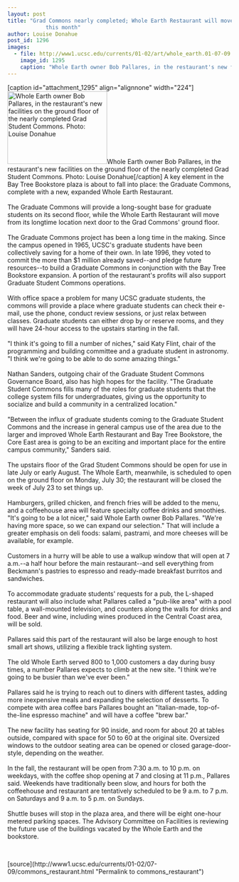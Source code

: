 ```yaml
---
layout: post
title: "Grad Commons nearly completed; Whole Earth Restaurant will move there later
			this month"
author: Louise Donahue
post_id: 1296
images:
  - file: http://www1.ucsc.edu/currents/01-02/art/whole_earth.01-07-09.224.jpg
    image_id: 1295
    caption: "Whole Earth owner Bob Pallares, in the restaurant's new facilities on the ground floor of the nearly completed Grad Student Commons. Photo: Louise Donahue"
---
```


[caption id="attachment_1295" align="alignnone" width="224"]<a href="http://localhost/mysite/wp-content/uploads/2001/07/whole_earth.01-07-09.224.jpg"><img class="size-full wp-image-1295" src="http://localhost/mysite/wp-content/uploads/2001/07/whole_earth.01-07-09.224.jpg" alt="Whole Earth owner Bob Pallares, in the restaurant's new facilities on the ground floor of the nearly completed Grad Student Commons. Photo: Louise Donahue" width="224" height="163" /></a>Whole Earth owner Bob Pallares, in the restaurant's new facilities on the ground floor of the nearly completed Grad Student Commons. Photo: Louise Donahue[/caption]
A key element in the Bay Tree Bookstore plaza is about to fall into place: the Graduate Commons, complete with a new, expanded Whole Earth Restaurant.<br>
<br>
The Graduate Commons will provide a long-sought base for graduate students on its second floor, while the Whole Earth Restaurant will move from its longtime location next door to the Grad Commons' ground floor.<br>
<br>
The Graduate Commons project has been a long time in the making. Since the campus opened in 1965, UCSC's graduate students have been collectively saving for a home of their own. In late 1996, they voted to commit the more than $1 million already saved--and pledge future resources--to build a Graduate Commons in conjunction with the Bay Tree Bookstore expansion. A portion of the restaurant's profits will also support Graduate Student Commons operations.<br>
<br>
With office space a problem for many UCSC graduate students, the commons will provide a place where graduate students can check their e-mail, use the phone, conduct review sessions, or just relax between classes. Graduate students can either drop by or reserve rooms, and they will have 24-hour access to the upstairs starting in the fall.<br>
<br>
"I think it's going to fill a number of niches," said Katy Flint, chair of the programming and building committee and a graduate student in astronomy. "I think we're going to be able to do some amazing things."<br>
<br>
Nathan Sanders, outgoing chair of the Graduate Student Commons Governance Board, also has high hopes for the facility. "The Graduate Student Commons fills many of the roles for graduate students that the college system fills for undergraduates, giving us the opportunity to socialize and build a community in a centralized location."<br>
<br>
"Between the influx of graduate students coming to the Graduate Student Commons and the increase in general campus use of the area due to the larger and improved Whole Earth Restaurant and Bay Tree Bookstore, the Core East area is going to be an exciting and important place for the entire campus community," Sanders said.<br>
<br>
The upstairs floor of the Grad Student Commons should be open for use in late July or early August. The Whole Earth, meanwhile, is scheduled to open on the ground floor on Monday, July 30; the restaurant will be closed the week of July 23 to set things up.<br>
<br>
Hamburgers, grilled chicken, and french fries will be added to the menu, and a coffeehouse area will feature specialty coffee drinks and smoothies. "It's going to be a lot nicer," said Whole Earth owner Bob Pallares. "We're having more space, so we can expand our selection." That will include a greater emphasis on deli foods: salami, pastrami, and more cheeses will be available, for example.<br>
<br>
Customers in a hurry will be able to use a walkup window that will open at 7 a.m.--a half hour before the main restaurant--and sell everything from Beckmann's pastries to espresso and ready-made breakfast burritos and sandwiches.<br>
<br>
To accommodate graduate students' requests for a pub, the L-shaped restaurant will also include what Pallares called a "pub-like area" with a pool table, a wall-mounted television, and counters along the walls for drinks and food. Beer and wine, including wines produced in the Central Coast area, will be sold.<br>
<br>
Pallares said this part of the restaurant will also be large enough to host small art shows, utilizing a flexible track lighting system.<br>
<br>
The old Whole Earth served 800 to 1,000 customers a day during busy times, a number Pallares expects to climb at the new site. "I think we're going to be busier than we've ever been."<br>
<br>
Pallares said he is trying to reach out to diners with different tastes, adding more inexpensive meals and expanding the selection of desserts. To compete with area coffee bars Pallares bought an "Italian-made, top-of-the-line espresso machine" and will have a coffee "brew bar."<br>
<br>
The new facility has seating for 90 inside, and room for about 20 at tables outside, compared with space for 50 to 60 at the original site. Oversized windows to the outdoor seating area can be opened or closed garage-door-style, depending on the weather.<br>
<br>
In the fall, the restaurant will be open from 7:30 a.m. to 10 p.m. on weekdays, with the coffee shop opening at 7 and closing at 11 p.m., Pallares said. Weekends have traditionally been slow, and hours for both the coffeehouse and restaurant are tentatively scheduled to be 9 a.m. to 7 p.m. on Saturdays and 9 a.m. to 5 p.m. on Sundays.<br>
<br>
Shuttle buses will stop in the plaza area, and there will be eight one-hour metered parking spaces. The Advisory Committee on Facilities is reviewing the future use of the buildings vacated by the Whole Earth and the bookstore.
<p>
  <br>

</p>
[source](http://www1.ucsc.edu/currents/01-02/07-09/commons_restaurant.html "Permalink to commons_restaurant")
